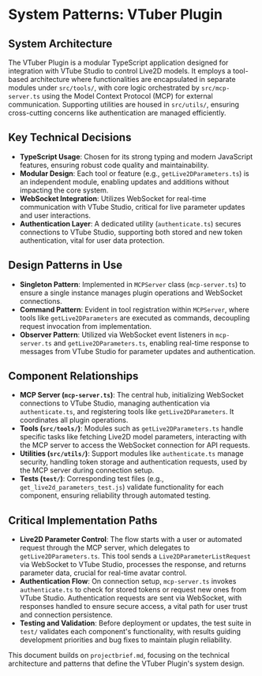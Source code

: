 # System Patterns: VTuber Plugin

## System Architecture
The VTuber Plugin is a modular TypeScript application designed for integration with VTube Studio to control Live2D models. It employs a tool-based architecture where functionalities are encapsulated in separate modules under `src/tools/`, with core logic orchestrated by `src/mcp-server.ts` using the Model Context Protocol (MCP) for external communication. Supporting utilities are housed in `src/utils/`, ensuring cross-cutting concerns like authentication are managed efficiently.

## Key Technical Decisions
- **TypeScript Usage**: Chosen for its strong typing and modern JavaScript features, ensuring robust code quality and maintainability.
- **Modular Design**: Each tool or feature (e.g., `getLive2DParameters.ts`) is an independent module, enabling updates and additions without impacting the core system.
- **WebSocket Integration**: Utilizes WebSocket for real-time communication with VTube Studio, critical for live parameter updates and user interactions.
- **Authentication Layer**: A dedicated utility (`authenticate.ts`) secures connections to VTube Studio, supporting both stored and new token authentication, vital for user data protection.

## Design Patterns in Use
- **Singleton Pattern**: Implemented in `MCPServer` class (`mcp-server.ts`) to ensure a single instance manages plugin operations and WebSocket connections.
- **Command Pattern**: Evident in tool registration within `MCPServer`, where tools like `getLive2DParameters` are executed as commands, decoupling request invocation from implementation.
- **Observer Pattern**: Utilized via WebSocket event listeners in `mcp-server.ts` and `getLive2DParameters.ts`, enabling real-time response to messages from VTube Studio for parameter updates and authentication.

## Component Relationships
- **MCP Server (`mcp-server.ts`)**: The central hub, initializing WebSocket connections to VTube Studio, managing authentication via `authenticate.ts`, and registering tools like `getLive2DParameters`. It coordinates all plugin operations.
- **Tools (`src/tools/`)**: Modules such as `getLive2DParameters.ts` handle specific tasks like fetching Live2D model parameters, interacting with the MCP server to access the WebSocket connection for API requests.
- **Utilities (`src/utils/`)**: Support modules like `authenticate.ts` manage security, handling token storage and authentication requests, used by the MCP server during connection setup.
- **Tests (`test/`)**: Corresponding test files (e.g., `get_live2d_parameters_test.js`) validate functionality for each component, ensuring reliability through automated testing.

## Critical Implementation Paths
- **Live2D Parameter Control**: The flow starts with a user or automated request through the MCP server, which delegates to `getLive2DParameters.ts`. This tool sends a `Live2DParameterListRequest` via WebSocket to VTube Studio, processes the response, and returns parameter data, crucial for real-time avatar control.
- **Authentication Flow**: On connection setup, `mcp-server.ts` invokes `authenticate.ts` to check for stored tokens or request new ones from VTube Studio. Authentication requests are sent via WebSocket, with responses handled to ensure secure access, a vital path for user trust and connection persistence.
- **Testing and Validation**: Before deployment or updates, the test suite in `test/` validates each component's functionality, with results guiding development priorities and bug fixes to maintain plugin reliability.

This document builds on `projectbrief.md`, focusing on the technical architecture and patterns that define the VTuber Plugin's system design.
